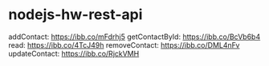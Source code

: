 # nodejs-hw-rest-api

addContact: https://ibb.co/mFdrhj5
getContactById: https://ibb.co/BcVb6b4
read: https://ibb.co/4TcJ49h
removeContact: https://ibb.co/DML4nFv
updateContact: https://ibb.co/RjckVMH
